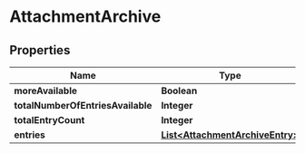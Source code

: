

# AttachmentArchive


## Properties

Name | Type | Description | Notes
------------ | ------------- | ------------- | -------------
**moreAvailable** | **Boolean** |  |  [optional]
**totalNumberOfEntriesAvailable** | **Integer** |  |  [optional]
**totalEntryCount** | **Integer** |  |  [optional]
**entries** | [**List&lt;AttachmentArchiveEntry&gt;**](AttachmentArchiveEntry.md) |  |  [optional]




